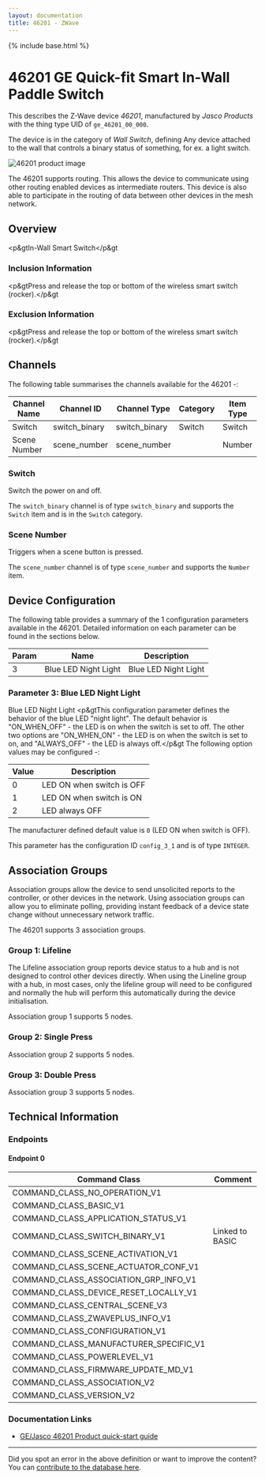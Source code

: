 ```yaml
---
layout: documentation
title: 46201 - ZWave
---
```


{% include base.html %}

# 46201 GE Quick-fit Smart In-Wall Paddle Switch
This describes the Z-Wave device *46201*, manufactured by *Jasco Products* with the thing type UID of ```ge_46201_00_000```.

The device is in the category of *Wall Switch*, defining Any device attached to the wall that controls a binary status of something, for ex. a light switch.

![46201 product image](https://opensmarthouse.org/zwavedatabase/1093/image/)


The 46201 supports routing. This allows the device to communicate using other routing enabled devices as intermediate routers.  This device is also able to participate in the routing of data between other devices in the mesh network.

## Overview

<p&gtIn-Wall Smart Switch</p&gt

### Inclusion Information

<p&gtPress and release the top or bottom of the wireless smart switch (rocker).</p&gt

### Exclusion Information

<p&gtPress and release the top or bottom of the wireless smart switch (rocker).</p&gt

## Channels

The following table summarises the channels available for the 46201 -:

| Channel Name | Channel ID | Channel Type | Category | Item Type |
|--------------|------------|--------------|----------|-----------|
| Switch | switch_binary | switch_binary | Switch | Switch | 
| Scene Number | scene_number | scene_number |  | Number | 

### Switch
Switch the power on and off.

The ```switch_binary``` channel is of type ```switch_binary``` and supports the ```Switch``` item and is in the ```Switch``` category.

### Scene Number
Triggers when a scene button is pressed.

The ```scene_number``` channel is of type ```scene_number``` and supports the ```Number``` item.



## Device Configuration

The following table provides a summary of the 1 configuration parameters available in the 46201.
Detailed information on each parameter can be found in the sections below.

| Param | Name  | Description |
|-------|-------|-------------|
| 3 | Blue LED Night Light | Blue LED Night Light |

### Parameter 3: Blue LED Night Light

Blue LED Night Light
<p&gtThis configuration parameter defines the behavior of the blue LED "night light". The default behavior is "ON\_WHEN\_OFF" - the LED is on when the switch is set to off. The other two options are "ON\_WHEN\_ON" - the LED is on when the switch is set to on, and "ALWAYS_OFF" - the LED is always off.</p&gt
The following option values may be configured -:

| Value  | Description |
|--------|-------------|
| 0 | LED ON when switch is OFF |
| 1 | LED ON when switch is ON |
| 2 | LED always OFF |

The manufacturer defined default value is ```0``` (LED ON when switch is OFF).

This parameter has the configuration ID ```config_3_1``` and is of type ```INTEGER```.


## Association Groups

Association groups allow the device to send unsolicited reports to the controller, or other devices in the network. Using association groups can allow you to eliminate polling, providing instant feedback of a device state change without unnecessary network traffic.

The 46201 supports 3 association groups.

### Group 1: Lifeline

The Lifeline association group reports device status to a hub and is not designed to control other devices directly. When using the Lineline group with a hub, in most cases, only the lifeline group will need to be configured and normally the hub will perform this automatically during the device initialisation.

Association group 1 supports 5 nodes.

### Group 2: Single Press


Association group 2 supports 5 nodes.

### Group 3: Double Press


Association group 3 supports 5 nodes.

## Technical Information

### Endpoints

#### Endpoint 0

| Command Class | Comment |
|---------------|---------|
| COMMAND_CLASS_NO_OPERATION_V1| |
| COMMAND_CLASS_BASIC_V1| |
| COMMAND_CLASS_APPLICATION_STATUS_V1| |
| COMMAND_CLASS_SWITCH_BINARY_V1| Linked to BASIC|
| COMMAND_CLASS_SCENE_ACTIVATION_V1| |
| COMMAND_CLASS_SCENE_ACTUATOR_CONF_V1| |
| COMMAND_CLASS_ASSOCIATION_GRP_INFO_V1| |
| COMMAND_CLASS_DEVICE_RESET_LOCALLY_V1| |
| COMMAND_CLASS_CENTRAL_SCENE_V3| |
| COMMAND_CLASS_ZWAVEPLUS_INFO_V1| |
| COMMAND_CLASS_CONFIGURATION_V1| |
| COMMAND_CLASS_MANUFACTURER_SPECIFIC_V1| |
| COMMAND_CLASS_POWERLEVEL_V1| |
| COMMAND_CLASS_FIRMWARE_UPDATE_MD_V1| |
| COMMAND_CLASS_ASSOCIATION_V2| |
| COMMAND_CLASS_VERSION_V2| |

### Documentation Links

* [GE/Jasco 46201 Product quick-start guide](https://opensmarthouse.org/zwavedatabase/1093/46201-QSG-v1.pdf)

---

Did you spot an error in the above definition or want to improve the content?
You can [contribute to the database here](https://opensmarthouse.org/zwavedatabase/1093).
